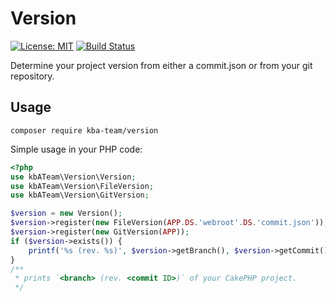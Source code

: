 # Version

[![License: MIT][license-mit]](LICENSE)
[![Build Status][build-status-php5]][travis-ci]

Determine your project version from either a commit.json or from your git repository.

## Usage

`composer require kba-team/version`

Simple usage in your PHP code:

```php
<?php
use kbATeam\Version\Version;
use kbATeam\Version\FileVersion;
use kbATeam\Version\GitVersion;

$version = new Version();
$version->register(new FileVersion(APP.DS.'webroot'.DS.'commit.json'));
$version->register(new GitVersion(APP));
if ($version->exists()) {
    printf('%s (rev. %s)', $version->getBranch(), $version->getCommit());
}
/**
 * prints `<branch> (rev. <commit ID>)` of your CakePHP project.
 */
```

[license-mit]: https://img.shields.io/badge/license-MIT-blue.svg
[travis-ci]: https://travis-ci.org/the-kbA-team/version
[build-status-php5]: https://api.travis-ci.org/the-kbA-team/version.svg?branch=php5
